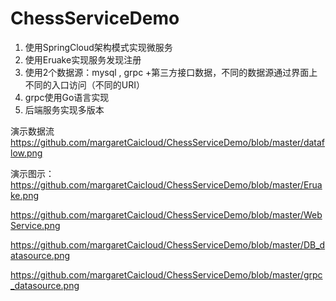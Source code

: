 # ChessServiceDemo
1. 使用SpringCloud架构模式实现微服务
2. 使用Eruake实现服务发现注册
3. 使用2个数据源：mysql , grpc +第三方接口数据，不同的数据源通过界面上不同的入口访问（不同的URI）
4. grpc使用Go语言实现
5. 后端服务实现多版本

演示数据流
https://github.com/margaretCaicloud/ChessServiceDemo/blob/master/dataflow.png

演示图示：
https://github.com/margaretCaicloud/ChessServiceDemo/blob/master/Eruake.png

https://github.com/margaretCaicloud/ChessServiceDemo/blob/master/WebService.png

https://github.com/margaretCaicloud/ChessServiceDemo/blob/master/DB_datasource.png

https://github.com/margaretCaicloud/ChessServiceDemo/blob/master/grpc_datasource.png



